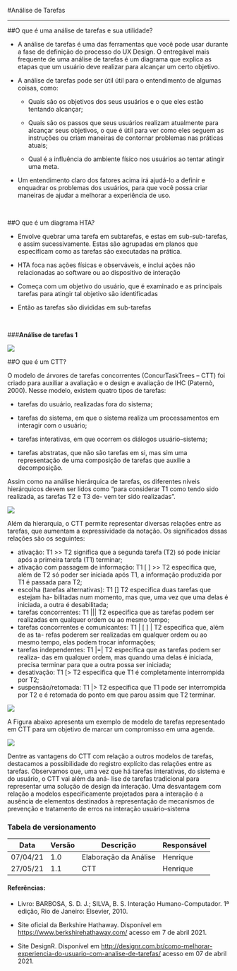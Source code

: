 #Análise de Tarefas

-------------------------------------------------

##O que é uma análise de tarefas e sua utilidade?

* A análise de tarefas é uma das ferramentas que você pode usar durante a fase de definição do processo do UX Design. O entregável mais frequente de uma análise de tarefas é um diagrama que explica as etapas que um usuário deve realizar para alcançar um certo objetivo.

* A análise de tarefas pode ser útil útil para o entendimento de algumas coisas, como:

	* Quais são os objetivos dos seus usuários e o que eles estão tentando alcançar;

	* Quais são os passos que seus usuários realizam atualmente para alcançar seus objetivos, o que é útil para ver como eles seguem as instruções ou criam maneiras de contornar problemas nas práticas atuais;

	* Qual é a influência do ambiente físico nos usuários ao tentar atingir uma meta.

* Um entendimento claro dos fatores acima irá ajudá-lo a definir e enquadrar os problemas dos usuários, para que você possa criar maneiras de ajudar a melhorar a experiência de uso.
<br>

##O que é um diagrama HTA?

* Envolve quebrar uma tarefa em subtarefas, e estas em sub-sub-tarefas, e assim sucessivamente. Estas são agrupadas em planos que especificam como as tarefas são executadas na prática.

* HTA foca nas ações físicas e observáveis, e inclui ações não relacionadas ao software ou ao dispositivo de interação

* Começa com um objetivo do usuário, que é examinado e as principais tarefas para atingir tal objetivo são identificadas

* Então as tarefas são divididas em sub-tarefas
<br>

###**Análise de tarefas 1**

![](https://raw.githubusercontent.com/Interacao-Humano-Computador/2020.2-Grupo5/main/Imagens/hta.jpeg)
<br>

##O que é um CTT?

O modelo de árvores de tarefas concorrentes (ConcurTaskTrees – CTT) foi criado para auxiliar a avaliação e o design e avaliação de IHC (Paternò, 2000). Nesse modelo, existem quatro tipos de tarefas:

* tarefas do usuário, realizadas fora do sistema;

* tarefas do sistema, em que o sistema realiza um processamentos em interagir com o usuário;

* tarefas interativas, em que ocorrem os diálogos usuário–sistema;

* tarefas abstratas, que não são tarefas em si, mas sim uma representação de uma composição de tarefas que auxilie a decomposição.

Assim como na análise hierárquica de tarefas, os diferentes níveis hierárquicos devem ser lidos como “para considerar T1 como tendo sido realizada, as tarefas T2 e T3 de- vem ter sido realizadas”.

![](https://raw.githubusercontent.com/Interacao-Humano-Computador/2020.2-Grupo5/main/Imagens/ctt1.jpeg)

Além da hierarquia, o CTT permite representar diversas relações entre as tarefas, que aumentam a expressividade da notação. Os significados dssas relações são os seguintes:

* ativação: T1 >> T2 significa que a segunda tarefa (T2) só pode iniciar após a primeira tarefa (T1) terminar;
* ativação com passagem de informação: T1 [ ] >> T2 especifica que, além de T2 só poder ser iniciada após T1, a informação produzida por T1 é passada para T2;
* escolha (tarefas alternativas): T1 [] T2 especifica duas tarefas que estejam ha- bilitadas num momento, mas que, uma vez que uma delas é iniciada, a outra é desabilitada;
* tarefas concorrentes: T1 ||| T2 especifica que as tarefas podem ser realizadas em qualquer ordem ou ao mesmo tempo;
* tarefas concorrentes e comunicantes: T1 | [ ] | T2 especifica que, além de as ta- refas poderem ser realizadas em qualquer ordem ou ao mesmo tempo, elas podem trocar informações;
* tarefas independentes: T1 |=| T2 especifica que as tarefas podem ser realiza- das em qualquer ordem, mas quando uma delas é iniciada, precisa terminar para que a outra possa ser iniciada;
* desativação: T1 [> T2 especifica que T1 é completamente interrompida por T2;
* suspensão/retomada: T1 |> T2 especifica que T1 pode ser interrompida por T2 e é retomada do ponto em que parou assim que T2 terminar.

![](https://raw.githubusercontent.com/Interacao-Humano-Computador/2020.2-Grupo5/main/Imagens/ctt2.jpeg)

A Figura abaixo apresenta um exemplo de modelo de tarefas representado em CTT para um objetivo de marcar um compromisso em uma agenda.

![](https://raw.githubusercontent.com/Interacao-Humano-Computador/2020.2-Grupo5/main/Imagens/ctt3.jpeg)


Dentre as vantagens do CTT com relação a outros modelos de tarefas, destacamos a possibilidade do registro explícito das relações entre as tarefas. Observamos que, uma vez que há tarefas interativas, do sistema e do usuário, o CTT vai além da aná- lise de tarefas tradicional para representar uma solução de design da interação. Uma desvantagem com relação a modelos especificamente projetados para a interação é a ausência de elementos destinados à representação de mecanismos de prevenção e tratamento de erros na interação usuário–sistema


### Tabela de versionamento

  Data    | Versão      | Descrição              | Responsável
--------  | --------    | -------------          | --------
07/04/21  | 1.0         | Elaboração da Análise  | Henrique
27/05/21  | 1.1         | CTT					 | Henrique

#### Referências:

* Livro: BARBOSA, S. D. J.; SILVA, B. S. Interação Humano-Computador. 1ª edição, Rio de Janeiro: Elsevier, 2010.

* Site oficial da Berkshire Hathaway. Disponível em <https://www.berkshirehathaway.com/> acesso em 7 de abril 2021.

* Site DesignR. Disponível em <http://designr.com.br/como-melhorar-experiencia-do-usuario-com-analise-de-tarefas/>
acesso em 07 de abril 2021.
